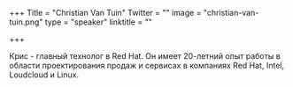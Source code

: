 +++
Title = "Christian Van Tuin"
Twitter = ""
image = "christian-van-tuin.png"
type = "speaker"
linktitle = ""

+++

Крис - главный технолог в Red Hat. Он имеет 20-летний опыт работы в области проектирования продаж и сервисах в компаниях Red Hat, Intel, Loudcloud и Linux.
